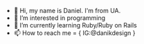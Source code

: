 - 👋 Hi, my name is Daniel. I'm from UA. 
- 👀 I’m interested in programming
- 🌱 I’m currently learning Ruby/Ruby on Rails
- 📫 How to reach me = { IG:@danikdesign }

<!---
danikdesign/danikdesign is a ✨ special ✨ repository because its `README.md` (this file) appears on your GitHub profile.
You can click the Preview link to take a look at your changes.
--->
